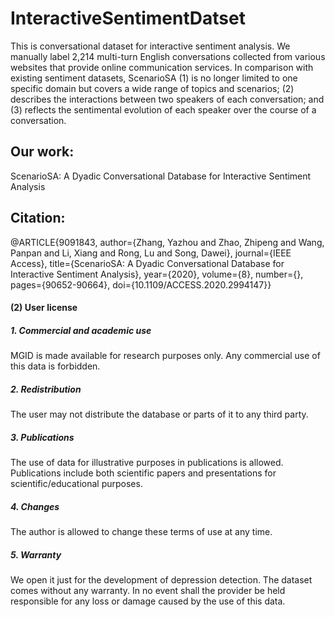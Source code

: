 # InteractiveSentimentDatset
This is conversational dataset for interactive sentiment analysis.
We manually label 2,214 multi-turn English conversations collected from various websites that provide online communication services. In comparison with existing sentiment datasets, ScenarioSA (1) is no longer limited to one specific domain but covers a wide range of topics and scenarios; (2) describes the interactions between two speakers of each conversation; and (3) reflects the sentimental evolution of each speaker over the course of a conversation.

## Our work:
ScenarioSA: A Dyadic Conversational Database for Interactive Sentiment Analysis

## Citation:
@ARTICLE{9091843,  author={Zhang, Yazhou and Zhao, Zhipeng and Wang, Panpan and Li, Xiang and Rong, Lu and Song, Dawei},  journal={IEEE Access},   title={ScenarioSA: A Dyadic Conversational Database for Interactive Sentiment Analysis},   year={2020},  volume={8},  number={},  pages={90652-90664},  doi={10.1109/ACCESS.2020.2994147}}


#### (2) User license
##### 1. Commercial and academic use
MGID is made available for research purposes only. Any commercial use of this data is forbidden.
##### 2. Redistribution
The user may not distribute the database or parts of it to any third party.
##### 3. Publications
The use of data for illustrative purposes in publications is allowed. Publications include both scientific papers and
presentations for scientific/educational purposes. 
##### 4. Changes
  The author is allowed to change these terms of use at any time. 
##### 5. Warranty
  We open it just for the development of depression detection. The dataset comes without any warranty. In no event shall the provider be held responsible for any loss or damage caused by the use of this data.
